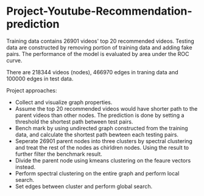 # Project-Youtube-Recommendation-prediction
Training data contains 26901 videos' top 20 recommended videos. Testing data are constructed by removing portion of training data and adding fake pairs. The performance of the model is evaluated by area under the ROC curve.

There are 218344 videos (nodes), 466970 edges in traning data and 100000 edges in test data.

Project approaches:
* Collect and visualize graph properties.
* Assume the top 20 recommended videos would have shorter path to the parent videos than other nodes. The prediction is done by setting a threshold the shortest path between test pairs.
* Bench mark by using undirected graph constructed from the training data, and calculate the shortest path bewteen each testing pairs.
* Seperate 26901 parent nodes into three clusters by spectral clustering and treat the rest of the nodes as chirldren nodes. Using the result to further filter the benchmark result.
* Divide the parent node using kmeans clustering on the feaure vectors instead. 
* Perform spectral clustering on the entire graph and perform local search.
* Set edges between cluster and perform global search.

